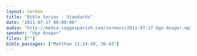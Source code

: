```yaml
---
layout: sermon
title: "Bible Series - Standards"
date: "2011-07-17 00:00:00"
audio: "http://media.coggesparish.com/sermons/2011-07-17 Ugo Anagor.mp3"
speaker: "Ugo Anagor"
files: [""]
bible_passages: ["Matthew 13:24-30, 36-43"]
---
```


